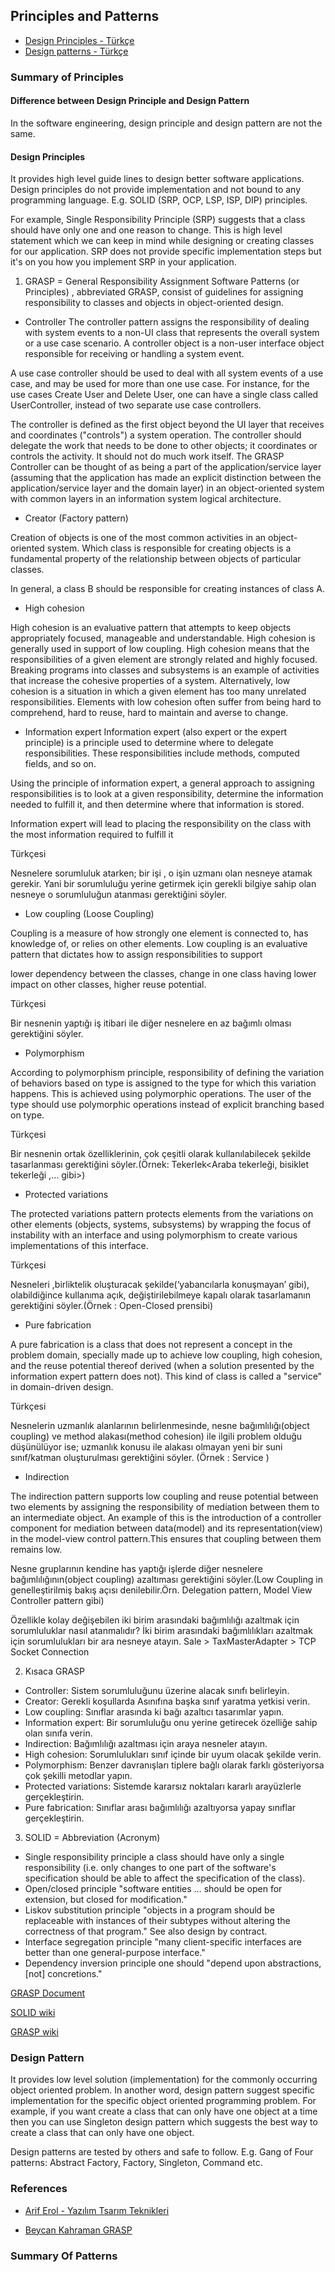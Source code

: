 ## Principles and Patterns

- [Design Principles - Türkçe](Principles.md)
- [Design patterns - Türkçe](Patterns.md)


### Summary of Principles


#### Difference between Design Principle and Design Pattern
In the software engineering, design principle and design pattern are not the same.

#### Design Principles
It provides high level guide lines to design better software applications. Design principles do not provide implementation and not bound to any programming language. E.g. SOLID (SRP, OCP, LSP, ISP, DIP) principles.

For example, Single Responsibility Principle (SRP) suggests that a class should have only one and one reason to change. This is high level statement which we can keep in mind while designing or creating classes for our application. SRP does not provide specific implementation steps but it's on you how you implement SRP in your application.

1. GRASP = General Responsibility Assignment Software Patterns (or Principles) , abbreviated GRASP, consist of guidelines for assigning responsibility to classes and objects in object-oriented design. 

- Controller
The controller pattern assigns the responsibility of dealing with system events to a non-UI class that represents the overall system or a use case scenario. A controller object is a non-user interface object responsible for receiving or handling a system event.

A use case controller should be used to deal with all system events of a use case, and may be used for more than one use case. For instance, for the use cases Create User and Delete User, one can have a single class called UserController, instead of two separate use case controllers.

The controller is defined as the first object beyond the UI layer that receives and coordinates ("controls") a system operation. The controller should delegate the work that needs to be done to other objects; it coordinates or controls the activity. It should not do much work itself. The GRASP Controller can be thought of as being a part of the application/service layer  (assuming that the application has made an explicit distinction between the application/service layer and the domain layer) in an object-oriented system with common layers in an information system logical architecture.

- Creator (Factory pattern)

Creation of objects is one of the most common activities in an object-oriented system. Which class is responsible for creating objects is a fundamental property of the relationship between objects of particular classes.

In general, a class B should be responsible for creating instances of class A.

- High cohesion

High cohesion is an evaluative pattern that attempts to keep objects appropriately focused, manageable and understandable. High cohesion is generally used in support of low coupling. High cohesion means that the responsibilities of a given element are strongly related and highly focused. Breaking programs into classes and subsystems is an example of activities that increase the cohesive properties of a system. Alternatively, low cohesion is a situation in which a given element has too many unrelated responsibilities. Elements with low cohesion often suffer from being hard to comprehend, hard to reuse, hard to maintain and averse to change.

- Information expert
Information expert (also expert or the expert principle) is a principle used to determine where to delegate responsibilities. These responsibilities include methods, computed fields, and so on.

Using the principle of information expert, a general approach to assigning responsibilities is to look at a given responsibility, determine the information needed to fulfill it, and then determine where that information is stored.

Information expert will lead to placing the responsibility on the class with the most information required to fulfill it


Türkçesi 

Nesnelere sorumluluk atarken; bir işi , o işin uzmanı olan nesneye atamak gerekir. Yani bir sorumluluğu yerine getirmek için gerekli bilgiye sahip olan nesneye o sorumluluğun atanması gerektiğini söyler.


- Low coupling (Loose Coupling)

Coupling is a measure of how strongly one element is connected to, has knowledge of, or relies on other elements. Low coupling is an evaluative pattern that dictates how to assign responsibilities to support

lower dependency between the classes,
change in one class having lower impact on other classes,
higher reuse potential.

Türkçesi 

Bir nesnenin yaptığı iş itibari ile diğer nesnelere en az bağımlı olması gerektiğini söyler.



- Polymorphism

According to polymorphism principle, responsibility of defining the variation of behaviors based on type is assigned to the type for which this variation happens. This is achieved using polymorphic operations. The user of the type should use polymorphic operations instead of explicit branching based on type.

Türkçesi

Bir nesnenin ortak özelliklerinin, çok çeşitli olarak kullanılabilecek şekilde tasarlanması gerektiğini söyler.(Örnek: Tekerlek<Araba tekerleği, bisiklet tekerleği ,... gibi>)


- Protected variations

The protected variations pattern protects elements from the variations on other elements (objects, systems, subsystems) by wrapping the focus of instability with an interface and using polymorphism to create various implementations of this interface.


Türkçesi

Nesneleri ,birliktelik oluşturacak şekilde(‘yabancılarla konuşmayan’ gibi), olabildiğince kullanıma açık, değiştirilebilmeye kapalı olarak tasarlamanın gerektiğini söyler.(Örnek : Open-Closed prensibi)

- Pure fabrication

A pure fabrication is a class that does not represent a concept in the problem domain, specially made up to achieve low coupling, high cohesion, and the reuse potential thereof derived (when a solution presented by the information expert pattern does not). This kind of class is called a "service" in domain-driven design.

Türkçesi 

Nesnelerin uzmanlık alanlarının belirlenmesinde, nesne bağımlılığı(object coupling) ve method alakası(method cohesion) ile ilgili problem olduğu düşünülüyor ise; uzmanlık konusu ile alakası olmayan yeni bir suni sınıf/katman oluşturulması gerektiğini söyler. (Örnek : Service<Systems Architecture> )


- Indirection


The indirection pattern supports low coupling and reuse potential between two elements by assigning the responsibility of mediation between them to an intermediate object. An example of this is the introduction of a controller component for mediation between data(model) and its representation(view) in the model-view control pattern.This ensures that coupling between them remains low.


Nesne gruplarının kendine has yaptığı işlerde diğer nesnelere bağımlılığının(object coupling) azaltıması gerektiğini söyler.(Low Coupling in genelleştirilmiş bakış açısı denilebilir.Örn. Delegation pattern, Model View Controller pattern gibi)

Özellikle kolay değişebilen iki birim arasındaki bağımlılığı azaltmak için sorumluluklar nasıl atanmalıdır?
İki birim arasındaki bağımlılıkları azaltmak için sorumlulukları bir ara nesneye atayın.
Sale > TaxMasterAdapter > TCP Socket Connection



2.  Kısaca GRASP

- Controller: Sistem sorumluluğunu üzerine alacak sınıfı belirleyin.
- Creator: Gerekli koşullarda Asınıfına başka sınıf yaratma yetkisi verin.
- Low coupling: Sınıflar arasında ki bağı azaltıcı tasarımlar yapın.
- Information expert: Bir sorumluluğu onu yerine getirecek özelliğe sahip olan sınıfa verin.
- Indirection: Bağımlılığı azaltması için araya nesneler atayın. 
- High cohesion: Sorumlulukları sınıf içinde bir uyum olacak şekilde verin.
- Polymorphism: Benzer davranışları tiplere bağlı olarak farklı gösteriyorsa çok şekilli metodlar yapın.
- Protected variations: Sistemde kararsız noktaları kararlı arayüzlerle gerçekleştirin.
- Pure fabrication: Sınıflar arası bağımlılığı azaltıyorsa yapay sınıflar gerçekleştirin.




3. SOLID = Abbreviation (Acronym)

- Single responsibility principle
a class should have only a single responsibility (i.e. only changes to one part of the software's specification should be able to affect the specification of the class).
- Open/closed principle
"software entities … should be open for extension, but closed for modification."
- Liskov substitution principle
"objects in a program should be replaceable with instances of their subtypes without altering the correctness of that program." See also design by contract.
- Interface segregation principle
"many client-specific interfaces are better than one general-purpose interface."
- Dependency inversion principle
one should "depend upon abstractions, [not] concretions."





[GRASP Document](https://www.cs.colorado.edu/~kena/classes/5448/f12/presentation-materials/duncan.pdf)

[SOLID wiki](http://www.wikizero.biz/index.php?q=aHR0cHM6Ly9lbi53aWtpcGVkaWEub3JnL3dpa2kvU09MSURfKG9iamVjdC1vcmllbnRlZF9kZXNpZ24p)

[GRASP wiki](http://www.wikizero.biz/index.php?q=aHR0cHM6Ly9lbi53aWtpcGVkaWEub3JnL3dpa2kvR1JBU1BfKG9iamVjdC1vcmllbnRlZF9kZXNpZ24p)




### Design Pattern
It provides low level solution (implementation) for the commonly occurring object oriented problem. In another word, design pattern suggest specific implementation for the specific object oriented programming problem. For example, if you want create a class that can only have one object at a time then you can use Singleton design pattern which suggests the best way to create a class that can only have one object.

Design patterns are tested by others and safe to follow. E.g. Gang of Four patterns: Abstract Factory, Factory, Singleton, Command etc.






### References

- [Arif Erol - Yazılım Tsarım Teknikleri](http://yazilimgelistirmeyontemleri.blogspot.com/2015/02/yazlm-tasarm-teknikleri-grasp.html)

- [Beycan Kahraman GRASP](http://www.beycan.net/eklenen/GoF_ve_GRASP.pdf)



### Summary Of Patterns

